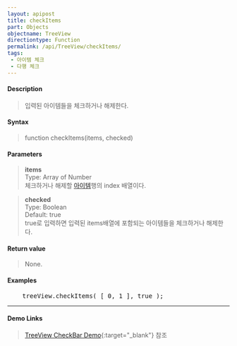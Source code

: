 ```yaml
---
layout: apipost
title: checkItems
part: Objects
objectname: TreeView
directiontype: Function
permalink: /api/TreeView/checkItems/
tags:
 - 아이템 체크
 - 다행 체크
---
```



#### Description

> 입력된 아이템들을 체크하거나 해제한다.

#### Syntax

> function checkItems(items, checked)  

#### Parameters

> **items**  
> Type: Array of Number  
> 체크하거나 해제할 [아이템](/api/features/Grid%20Item/)행의 index 배열이다.  

> **checked**  
> Type: Boolean  
> Default: true  
> true로 입력하면 입력된 items배열에 포함되는 아이템들을 체크하거나 해제한다.  


#### Return value

> None.

#### Examples 

<pre class="prettyprint">
    treeView.checkItems( [ 0, 1 ], true );
</pre>

---

#### Demo Links

> [TreeView CheckBar Demo](http://demo.realgrid.net/Demo/TreeCheckBar){:target="_blank"} 참조    

